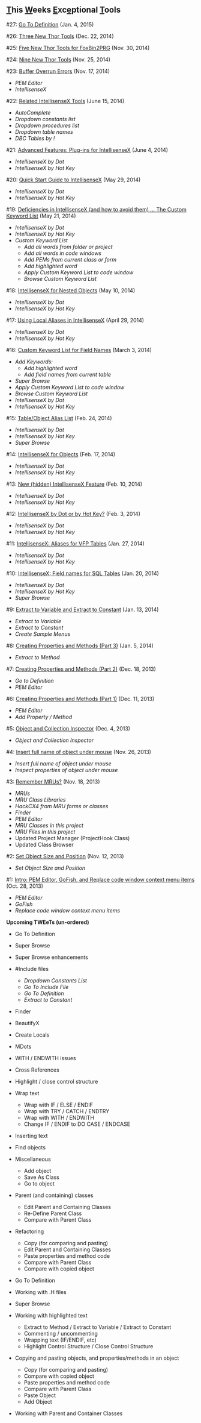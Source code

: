 ## <u>T</u>his <u>W</u>eeks <u>E</u>xc<u>e</u>ptional <u>T</u>ools

#27: [Go To Definition](Docs/TWEets/Thor%20TWEeT%2027.html) (Jan. 4, 2015)

#26: [Three New Thor Tools](Docs/TWEets/Thor%20TWEeT%2026.html) (Dec. 22, 2014)

#25: [Five New Thor Tools for FoxBin2PRG](Docs/TWEets/Thor%20TWEeT%2025.html) (Nov. 30, 2014)

#24: [Nine New Thor Tools](Docs/TWEets/Thor%20TWEeT%2024.html) (Nov. 25, 2014)

#23: [Buffer Overrun Errors](Docs/TWEets/Thor%20TWEeT%2023.html) (Nov. 17, 2014)

*   _PEM Editor_
*   _IntellisenseX_

#22: [Related IntellisenseX Tools](Docs/TWEets/Thor%20TWEeT%2022.html) (June 15, 2014)

*   _AutoComplete_
*   _Dropdown constants list_
*   _Dropdown procedures list_
*   _Dropdown table names_
*   _DBC Tables by !_

#21: [Advanced Features: Plug-ins for IntellisenseX](Docs/TWEets/Thor%20TWEeT%2021.html) (June 4, 2014)

*   _IntellisenseX by Dot_
*   _IntellisenseX by Hot Key_

#20: [Quick Start Guide to IntellisenseX](Docs/TWEets/Thor%20TWEeT%2020.html) (May 29, 2014)

*   _IntellisenseX by Dot_
*   _IntellisenseX by Hot Key_

#19: [Deficiencies in IntellisenseX (and how to avoid them) … The Custom Keyword List](Docs/TWEets/Thor%20TWEeT%2019.html) (May 21, 2014)

*   _IntellisenseX by Dot_
*   _IntellisenseX by Hot Key_
*   _Custom Keyword List_
    *   _Add all words from folder or project_
    *   _Add all words in code windows_
    *   _Add PEMs from current class or form_
    *   _Add highlighted word_
    *   _Apply Custom Keyword List to code window_
    *   _Browse Custom Keyword List_

#18: [IntellisenseX for Nested Objects](Docs/TWEets/Thor%20TWEeT%2018.html) (May 10, 2014)

*   _IntellisenseX by Dot_
*   _IntellisenseX by Hot Key_

#17: [Using Local Aliases in IntellisenseX](Docs/TWEets/Thor%20TWEeT%2017.html) (April 29, 2014)

*   _IntellisenseX by Dot_
*   _IntellisenseX by Hot Key_

#16: [Custom Keyword List for Field Names](Docs/TWEets/Thor%20TWEeT%2016.html) (March 3, 2014)

*   _Add Keywords:_
    *   _Add highlighted word_
    *   _Add field names from current table_
*   _Super Browse_
*   _Apply Custom Keyword List to code window_
*   _Browse Custom Keyword List_
*   _IntellisenseX by Dot_
*   _IntellisenseX by Hot Key_

#15: [Table/Object Alias List](Docs/TWEets/Thor%20TWEeT%2015.html) (Feb. 24, 2014)

*   _IntellisenseX by Dot_
*   _IntellisenseX by Hot Key_
*   _Super Browse_

#14: [IntellisenseX for Objects](Docs/TWEets/Thor%20TWEeT%2014.html) (Feb. 17, 2014)

*   _IntellisenseX by Dot_
*   _IntellisenseX by Hot Key_

#13: [New (hidden) IntellisenseX Feature](Docs/TWEets/Thor%20TWEeT%2013.html) (Feb. 10, 2014)

*   _IntellisenseX by Dot_
*   _IntellisenseX by Hot Key_

#12: [IntellisenseX by Dot or by Hot Key?](Docs/TWEets/Thor%20TWEeT%2012.html) (Feb. 3, 2014)

*   _IntellisenseX by Dot_
*   _IntellisenseX by Hot Key_

#11: [IntellisenseX: Aliases for VFP Tables](Docs/TWEets/Thor%20TWEeT%2011.html) (Jan. 27, 2014)

*   _IntellisenseX by Dot_
*   _IntellisenseX by Hot Key_

#10: [IntellisenseX: Field names for SQL Tables](Docs/TWEets/Thor%20TWEeT%2010.html) (Jan. 20, 2014)

*   _IntellisenseX by Dot_
*   _IntellisenseX by Hot Key_
*   _Super Browse_

#9: [Extract to Variable and Extract to Constant](Docs/TWEets/Thor%20TWEeT%209.html) (Jan. 13, 2014)

*   _Extract to Variable_
*   _Extract to Constant_
*   _Create Sample Menus_

#8: [Creating Properties and Methods (Part 3)](Docs/TWEets/Thor%20TWEeT%208.html) (Jan. 5, 2014)

*   _Extract to Method_

#7: [Creating Properties and Methods (Part 2)](Docs/TWEets/Thor%20TWEeT%207.html) (Dec. 18, 2013)

*   _Go to Definition_
*   _PEM Editor_

#6: [Creating Properties and Methods (Part 1)](Docs/TWEets/Thor%20TWEeT%206.html) (Dec. 11, 2013)

*   _PEM Editor_
*   _Add Property / Method_

#5: [Object and Collection Inspector](Docs/TWEets/Thor%20TWEeT%205.html) (Dec. 4, 2013)

*   _Object and Collection Inspector_

#4: [Insert full name of object under mouse](Docs/TWEets/Thor%20TWEeT%204.html) (Nov. 26, 2013)

*   _Insert full name of object under mouse_
*   _Inspect properties of object under mouse_

#3: [Remember MRUs?](Docs/TWEets/Thor%20TWEeT%203.html) (Nov. 18, 2013)

*   _MRUs_
*   _MRU Class Libraries_
*   _HackCX4 from MRU forms or classes_
*   _Finder_
*   _PEM Editor_
*   _MRU Classes in this project_
*   _MRU Files in this project_
*   Updated Project Manager (ProjectHook Class)
*   Updated Class Browser

#2: [Set Object Size and Position](Docs/TWEets/Thor%20TWEeT%202.html) (Nov. 12, 2013)

*   _Set Object Size and Position_

#1: [Intro: PEM Editor, GoFish, and Replace code window context menu items](Docs/TWEets/Thor%20TWEeT%201.html) (Oct. 28, 2013)

*   _PEM Editor_
*   _GoFish_
*   _Replace code window context menu items_

**Upcoming TWEeTs (un-ordered)**

*   Go To Definition
*   Super Browse
*   Super Browse enhancements

*   #Include files
    *   _Dropdown Constants List_
    *   _Go To Include File_
    *   _Go To Definition_
    *   _Extract to Constant_
*   Finder
*   BeautifyX
*   Create Locals
*   MDots
*   WITH / ENDWITH issues
*   Cross References
*   Highlight / close control structure
*   Wrap text
    *   Wrap with IF / ELSE / ENDIF
    *   Wrap with TRY / CATCH / ENDTRY
    *   Wrap with WITH / ENDWITH
    *   Change IF / ENDIF to DO CASE / ENDCASE
*   Inserting text
*   Find objects
*   Miscellaneous
    *   Add object
    *   Save As Class
    *   Go to object
*   Parent (and containing) classes
    *   Edit Parent and Containing Classes
    *   Re-Define Parent Class
    *   Compare with Parent Class
*   Refactoring
    *   Copy (for comparing and pasting)
    *   Edit Parent and Containing Classes
    *   Paste properties and method code
    *   Compare with Parent Class
    *   Compare with copied object
*   Go To Definition
*   Working with .H files
*   Super Browse
*   Working with highlighted text
    *   Extract to Method / Extract to Variable / Extract to Constant
    *   Commenting / uncommenting
    *   Wrapping text (IF/ENDIF, etc)
    *   Highlight Control Structure / Close Control Structure
*   Copying and pasting objects, and properties/methods in an object
    *   Copy (for comparing and pasting)
    *   Compare with copied object
    *   Paste properties and method code
    *   Compare with Parent Class
    *   Paste Object
    *   Add Object
*   Working with Parent and Container Classes
